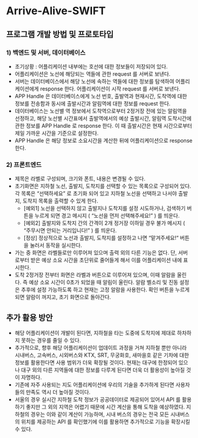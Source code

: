 # Arrive-Alive-SWIFT

## 프로그램 개발 방법 및 프로토타입
### 1) 백엔드 및 서버, 데이터베이스    
- 초기상황 : 어플리케이션 내부에는 호선에 대한 정보들이 저장되어 있다.
- 어플리케이션은 노선에 해당되는 역들에 관한 request 를 서버로 보낸다.
- 서버는 데이터베이스에서 해당 노선에 속하는 역들에 대한 정보를 탐색하여 어플리케이션에게 response 한다.
어플리케이션이 시작 request 를 서버로 보낸다.
- APP Handle 은 데이터베이스에게 노선 번호, 출발역과 현재시간, 도착역에 대한 정보를 전송함과 동시에 출발시간과 알림역에 대한 정보를 request 한다.
- 데이터베이스는 노선별 역 정보에서 도착역으로부터 2정거장 전에 있는 알림역을 선정하고, 해당 노선별 시간표에서 출발역에서의 예상 출발시간, 알림역 도착시간에 관한 정보를 APP Handle 로 response 한다. 이 때 출발시간은 현재 시간으로부터 제일 가까운 시간을 기준으로 설정한다.
- APP Handle 은 해당 정보로 소요시간을 계산한 뒤에 어플리케이션으로 response 한다.

### 2) 프론트엔드
- 제목은 라벨로 구성되며, 크기와 폰트, 내용은 변경될 수 있다.
- 초기화면은 지하철 노선, 출발지, 도착지를 선택할 수 있는 목록으로 구성되어 있다. 각 목록은 “선택하세요” 로 초기화 되어 있고 지하철 노선을 선택하고 나서야 출발지, 도착지 목록을 출력할 수 있게 한다. 
    * [예외1] 노선을 선택하지 않고 출발지나 도착지를 설정 시도하거나, 검색하기 버튼을 누르게 되면 경고 메시지 ( “노선을 먼저 선택해주세요!” ) 를 띄운다. 
    * [예외2] 출발지와 도착지 간의 간격이 2개 정거장 이하일 경우 불가 메시지 ( “주무시면 안되는 거리입니다!” ) 를 띄운다.
    * [정상] 정상적으로 노선과 출발지, 도착지를 설정하고 나면 “맡겨주세요!“ 버튼을 눌러서 동작을 실시한다.
- 가는 중 화면은 라벨들로만 이루어져 있으며 출력 외의 다른 기능은 없다. 단, 서버로부터 받은 예상 소요 시간을 초단위로 줄어들게 해서 이를 어플리케이션 내에 표시한다.
- 도착 2정거장 전부터 화면은 라벨과 버튼으로 이루어져 있으며, 이때 알람을 울린다. 즉 예상 소요 시간이 0초가 되었을 때 알림이 울린다. 알람 벨소리 및 진동 설정은 추후에 설정 가능하도록 하고 현재는 고정 알람을 사용한다. 확인 버튼을 누르게 되면 알람이 꺼지고, 초기 화면으로 돌아간다.

## 추가 활용 방안
- 해당 어플리케이션이 개발이 된다면, 지하철을 타는 도중에 도착지에 제대로 하차하지 못하는 경우를 줄일 수 있다.
- 추가적으로, 향후 해당 어플리케이션이 업데이트 과정을 거쳐 지하철 뿐만 아니라 시내버스, 고속버스, 시외버스와 KTX, SRT, 무궁화호, 새마을호 같은 기차에 대한 정보를 활용한다면 사용 범위가 더욱 확장될 것이다. 현재는 대구에 한정되어 있으나 대구 외의 다른 지역들에 대한 정보를 다루게 된다면 더욱 더 활용성이 높아질 것이 자명하다.
- 기존에 자주 사용되는 지도 어플리케이션에 우리의 기술을 추가하게 된다면 사용자들의 만족도 역시 더 높아질 것이다.
- 서울의 경우 실시간 지하철 도착 정보가 공공데이터로 제공되어 있어서 API 를 활용하기 좋지만 그 외의 지역은 어렵기 때문에 시간 계산을 통해 도착을 예상하였다. 지하철의 경우는 이와 같이 계산이 가능하며, 시내 버스의 경우는 전국 모든 시내버스의 위치를 제공하는 API 를 확인했기에 이를 활용하면 추가적으로 기능을 확장시킬 수 있다. 
